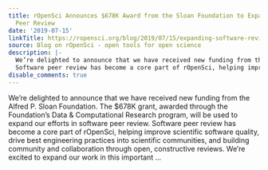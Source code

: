 ```yaml
---
title: rOpenSci Announces $678K Award from the Sloan Foundation to Expand Software
  Peer Review
date: '2019-07-15'
linkTitle: https://ropensci.org/blog/2019/07/15/expanding-software-review/
source: Blog on rOpenSci - open tools for open science
description: |-
  We’re delighted to announce that we have received new funding from the Alfred P. Sloan Foundation. The $678K grant, awarded through the Foundation&rsquo;s Data &amp; Computational Research program, will be used to expand our efforts in software peer review.
  Software peer review has become a core part of rOpenSci, helping improve scientific software quality, drive best engineering practices into scientific communities, and building community and collaboration through open, constructive reviews. We&rsquo;re excited to expand our work in this important ...
disable_comments: true
---
```

We’re delighted to announce that we have received new funding from the Alfred P. Sloan Foundation. The $678K grant, awarded through the Foundation&rsquo;s Data &amp; Computational Research program, will be used to expand our efforts in software peer review.
Software peer review has become a core part of rOpenSci, helping improve scientific software quality, drive best engineering practices into scientific communities, and building community and collaboration through open, constructive reviews. We&rsquo;re excited to expand our work in this important ...